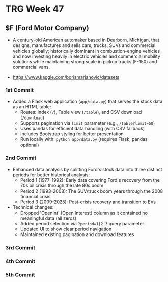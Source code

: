 # TRG Week 47

## $F (Ford Motor Company)

- A century-old American automaker based in Dearborn, Michigan, that designs, manufactures and sells cars, trucks, SUVs and commercial vehicles globally; historically dominant in combustion-engine vehicles and now investing heavily in electric vehicles and commercial mobility solutions while maintaining strong scale in pickup trucks (F-150) and commercial vans.

- https://www.kaggle.com/borismarjanovic/datasets

### 1st Commit

- Added a Flask web application (`app/data.py`) that serves the stock data as an HTML table:
  - Routes: Index (`/`), Table view (`/table`), and CSV download (`/download`)
  - Supports pagination via `limit` parameter (e.g., `/table?limit=50`)
  - Uses pandas for efficient data handling (with CSV fallback)
  - Includes Bootstrap styling for better presentation
  - Run locally with: `python app/data.py` (requires Flask; pandas optional)

### 2nd Commit

- Enhanced data analysis by splitting Ford's stock data into three distinct periods for better historical analysis:
  - Period 1 (1977-1992): Early data covering Ford's recovery from the 70s oil crisis through the late 80s boom
  - Period 2 (1993-2008): The SUV/truck boom years through the 2008 financial crisis
  - Period 3 (2009-2025): Post-crisis recovery and transition to EVs
- Technical changes:
  - Dropped 'OpenInt' (Open Interest) column as it contained no meaningful data (all zeros)
  - Added period selection via `?period=1|2|3` query parameter
  - Updated UI to show clear period navigation
  - Maintained existing pagination and download features

### 3rd Commit

### 4th Commit

### 5th Commit